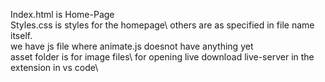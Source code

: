 Index.html is Home-Page \
Styles.css is styles for the homepage\ 
others are as specified in file name itself.\
we have js file where animate.js doesnot have anything yet\
asset folder is for image files\ 
for opening live download live-server in the extension in vs code\
